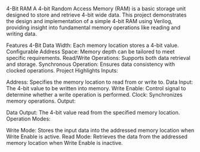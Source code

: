 4-Bit RAM
A 4-bit Random Access Memory (RAM) is a basic storage unit designed to store and retrieve 4-bit wide data. This project demonstrates the design and implementation of a simple 4-bit RAM using Verilog, providing insight into fundamental memory operations like reading and writing data.

Features
4-Bit Data Width: Each memory location stores a 4-bit value.
Configurable Address Space: Memory depth can be tailored to meet specific requirements.
Read/Write Operations: Supports both data retrieval and storage.
Synchronous Operation: Ensures data consistency with clocked operations.
Project Highlights
Inputs:

Address: Specifies the memory location to read from or write to.
Data Input: The 4-bit value to be written into memory.
Write Enable: Control signal to determine whether a write operation is performed.
Clock: Synchronizes memory operations.
Output:

Data Output: The 4-bit value read from the specified memory location.
Operation Modes:

Write Mode: Stores the input data into the addressed memory location when Write Enable is active.
Read Mode: Retrieves the data from the addressed memory location when Write Enable is inactive.
